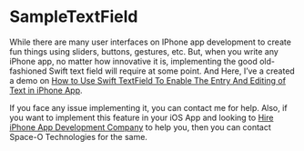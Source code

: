# SampleTextField

While there are many user interfaces on IPhone app development to create fun things using sliders, buttons, gestures, etc. But, when you write any iPhone app, no matter how innovative it is, implementing the good old-fashioned Swift text field will require at some point. And Here, I’ve a created a demo on [How to Use Swift TextField To Enable The Entry And Editing of Text in iPhone App](https://www.spaceotechnologies.com/swift-text-field-iphone-app-development/). 

If you face any issue implementing it, you can contact me for help. Also, if you want to implement this feature in your iOS App and looking to [Hire iPhone App Development Company](https://www.spaceotechnologies.com/iphone-app-development/ ) to help you, then you can contact Space-O Technologies for the same.

